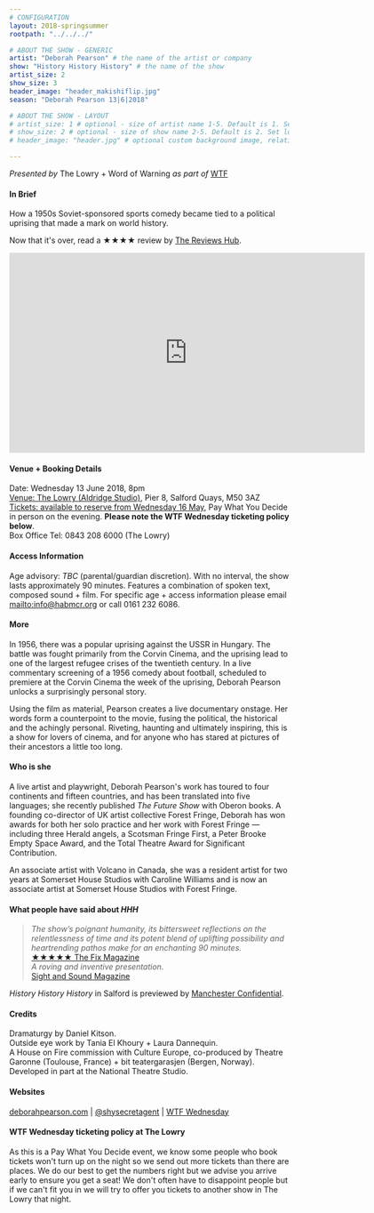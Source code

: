 ```yaml
---
# CONFIGURATION
layout: 2018-springsummer
rootpath: "../../../"

# ABOUT THE SHOW - GENERIC
artist: "Deborah Pearson" # the name of the artist or company
show: "History History History" # the name of the show
artist_size: 2
show_size: 3
header_image: "header_makishiflip.jpg"    
season: "Deborah Pearson 13|6|2018"

# ABOUT THE SHOW - LAYOUT
# artist_size: 1 # optional - size of artist name 1-5. Default is 1. Set longer names to lower values
# show_size: 2 # optional - size of show name 2-5. Default is 2. Set longer names to lower values
# header_image: "header.jpg" # optional custom background image, relative to current page

---
```

*Presented by* The Lowry + Word of Warning *as part of* <a href="http://www.thelowry.com/takearisk/take-a-risk-wtf-wednesday" target="_blank">WTF</a>           
         
#### In Brief      
How a 1950s Soviet-sponsored sports comedy became tied to a political uprising that made a mark on world history. 
         
Now that it's over, read a ★★★★ review by <a href="http://www.thereviewshub.com/history-history-history-the-lowry-salford" target="_blank">The Reviews Hub</a>.         
         
<iframe src="http://player.vimeo.com/video/166492282" width="640" height="360" frameborder="0" allowfullscreen></iframe>         
        
#### Venue + Booking Details           
Date: Wednesday 13 June 2018, 8pm          
<a href="http://www.thelowry.com/plan-your-visit/getting-here" target="_blank">Venue: The Lowry (Aldridge Studio)</a>, Pier 8, Salford Quays, M50 3AZ         
<a href="http://www.thelowry.com/events/wtf-wed-history-history-history" target="_blank">Tickets: available to reserve from Wednesday 16 May</a>, Pay What You Decide in person on the evening. **Please note the WTF Wednesday ticketing policy below**.          
Box Office Tel: 0843 208 6000 (The Lowry)          
          
#### Access Information        
Age advisory: *TBC* (parental/guardian discretion). With no interval, the show lasts approximately 90 minutes. Features a combination of spoken text, composed sound + film. For specific age + access information please email <mailto:info@habmcr.org> or call 0161 232 6086.     
             
#### More         
In 1956, there was a popular uprising against the USSR in Hungary. The battle was fought primarily from the Corvin Cinema, and the uprising lead to one of the largest refugee crises of the twentieth century. In a live commentary screening of a 1956 comedy about football, scheduled to premiere at the Corvin Cinema the week of the uprising, Deborah Pearson unlocks a surprisingly personal story.        

Using the film as material, Pearson creates a live documentary onstage. Her words form a counterpoint to the movie, fusing the political, the historical and the achingly personal. Riveting, haunting and ultimately inspiring, this is a show for lovers of cinema, and for anyone who has stared at pictures of their ancestors a little too long.         
        
#### Who is she        
A live artist and playwright, Deborah Pearson's work has toured to four continents and fifteen countries, and has been translated into five languages; she recently published *The Future Show* with Oberon books. A founding co-director of UK artist collective Forest Fringe, Deborah has won awards for both her solo practice and her work with Forest Fringe — including three Herald angels, a Scotsman Fringe First, a Peter Brooke Empty Space Award, and the Total Theatre Award for Significant Contribution.           
           
An associate artist with Volcano in Canada, she was a resident artist for two years at Somerset House Studios with Caroline Williams and is now an associate artist at Somerset House Studios with Forest Fringe.        
       
#### What people have said about *HHH*         
>*The show’s poignant humanity, its bittersweet reflections on the relentlessness of time and its potent blend of uplifting possibility and heartrending pathos make for an enchanting 90 minutes.*<br><a href="http://www.thefixmagazine.com/index/history-history-history" target="_blank">★★★★★ The Fix Magazine</a><br>*A roving and inventive presentation.*<br><a href="http://www.bfi.org.uk/news-opinion/sight-sound-magazine/comment/festivals/flatpack-festival-birmingham-2017-nature-aquatic" target="_blank">Sight and Sound Magazine</a>            
          
*History History History* in Salford is previewed by <a href="http://confidentials.com/manchester/history-history-history-lowry-salford?id=5b1a635b0be6e" target="_blank">Manchester Confidential</a>.        
        
#### Credits          
Dramaturgy by Daniel Kitson.<br>Outside eye work by Tania El Khoury + Laura Dannequin.<br>A House on Fire commission with Culture Europe, co-produced by Theatre Garonne (Toulouse, France) + bit teatergarasjen (Bergen, Norway).<br>Developed in part at the National Theatre Studio.          
           
#### Websites          
<a href="http://deborahpearson123.wordpress.com/2016/02/24/history-history-history" target="_blank">deborahpearson.com</a> | <a href="http://twitter.com/shysecretagent" target="_blank">@shysecretagent</a> | <a href="http://www.thelowry.com/takearisk/take-a-risk-wtf-wednesday" target="_blank">WTF Wednesday</a>         
        
#### WTF Wednesday ticketing policy at The Lowry         
As this is a Pay What You Decide event, we know some people who book tickets won't turn up on the night so we send out more tickets than there are places. We do our best to get the numbers right but we advise you arrive early to ensure you get a seat! We don't often have to disappoint people but if we can't fit you in we will try to offer you tickets to another show in The Lowry that night.
